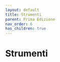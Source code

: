 ```yaml
---
layout: default
title: Strumenti
parent: Prima Edizione
nav_order: 6
has_children: true
---
```


# Strumenti